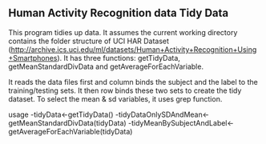 Human Activity Recognition data Tidy Data
-----------------------------------------------------

This program tidies up data. It assumes the current working directory contains the folder structure of UCI HAR Dataset (http://archive.ics.uci.edu/ml/datasets/Human+Activity+Recognition+Using+Smartphones). It has three functions: getTidyData, getMeanStandardDivData and getAverageForEachVariable. 

It reads the data files first and column binds the subject and the label to the training/testing sets. It then row binds these two sets to create the tidy dataset. To select the mean & sd variables, it uses grep function.


usage
-tidyData<-getTidyData()
-tidyDataOnlySDAndMean<- getMeanStandardDivData(tidyData)
-tidyMeanBySubjectAndLabel<-getAverageForEachVariable(tidyData)
